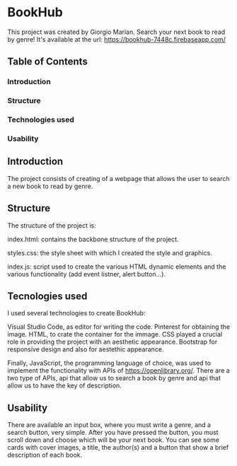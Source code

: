 # BookHub

This project was created by Giorgio Marian.
Search your next book to read by genre!
It's available at the url: https://bookhub-7448c.firebaseapp.com/


## Table of Contents
### Introduction
### Structure
### Technologies used
### Usability


## Introduction

The project consists of creating of a webpage that allows the user to search a new book to read by genre.


## Structure


The structure of the project is:

index.html: contains the backbone structure of the project.

styles.css: the style sheet with which I created the style and graphics.

index.js: script used to create the various HTML dynamic elements and the various functionality (add event listner, alert button...).


## Tecnologies used


I used several technologies to create BookHub:

Visual Studio Code, as editor for writing the code.
Pinterest for obtaining the image.
HTML, to crate the container for the immage.
CSS played a crucial role in providing the project with an aesthetic appearance.
Bootstrap for responsive design and also for aestethic appearance.

Finally, JavaScript, the programming language of choice, was used to implement the functionality with APIs of https://openlibrary.org/.
There are a two type of APIs, api that allow us to search a book by genre and api that allow us to have the key of description.

## Usability


There are available an input box, where you must write a genre, and a search button, very simple.
After you have pressed the button, you must scroll down and choose which will be your next book.
You can see some cards with cover images, a title, the author(s) and a button that show a brief description of each book.
